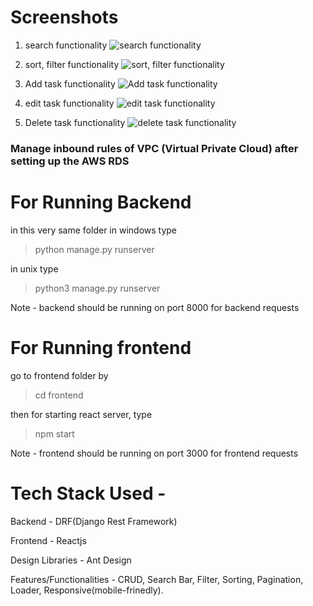 # Screenshots

1. search functionality
   <img src="./Screenshots/ss1.gif" alt="search functionality">

2. sort, filter functionality
   <img src="./Screenshots/ss2.gif" alt="sort, filter functionality">

3. Add task functionality
   <img src="./Screenshots/ss3.gif" alt="Add task functionality">

4. edit task functionality
   <img src="./Screenshots/ss4.gif" alt="edit task functionality">

5. Delete task functionality
   <img src="./Screenshots/ss5.gif" alt="delete task functionality">

### Manage inbound rules of VPC (Virtual Private Cloud) after setting up the AWS RDS

# For Running Backend

in this very same folder
in windows type

> python manage.py runserver

in unix type

> python3 manage.py runserver

Note - backend should be running on port 8000 for backend requests

# For Running frontend

go to frontend folder by

> cd frontend

then for starting react server, type

> npm start

Note - frontend should be running on port 3000 for frontend requests

# Tech Stack Used -

Backend - DRF(Django Rest Framework)

Frontend - Reactjs

Design Libraries - Ant Design

Features/Functionalities - CRUD, Search Bar, Filter, Sorting, Pagination, Loader, Responsive(mobile-frinedly).
